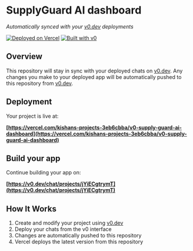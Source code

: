 # SupplyGuard AI dashboard

*Automatically synced with your [v0.dev](https://v0.dev) deployments*

[![Deployed on Vercel](https://img.shields.io/badge/Deployed%20on-Vercel-black?style=for-the-badge&logo=vercel)](https://vercel.com/kishans-projects-3eb6cbba/v0-supply-guard-ai-dashboard)
[![Built with v0](https://img.shields.io/badge/Built%20with-v0.dev-black?style=for-the-badge)](https://v0.dev/chat/projects/jYiECgtrymT)

## Overview

This repository will stay in sync with your deployed chats on [v0.dev](https://v0.dev).
Any changes you make to your deployed app will be automatically pushed to this repository from [v0.dev](https://v0.dev).

## Deployment

Your project is live at:

**[https://vercel.com/kishans-projects-3eb6cbba/v0-supply-guard-ai-dashboard](https://vercel.com/kishans-projects-3eb6cbba/v0-supply-guard-ai-dashboard)**

## Build your app

Continue building your app on:

**[https://v0.dev/chat/projects/jYiECgtrymT](https://v0.dev/chat/projects/jYiECgtrymT)**

## How It Works

1. Create and modify your project using [v0.dev](https://v0.dev)
2. Deploy your chats from the v0 interface
3. Changes are automatically pushed to this repository
4. Vercel deploys the latest version from this repository